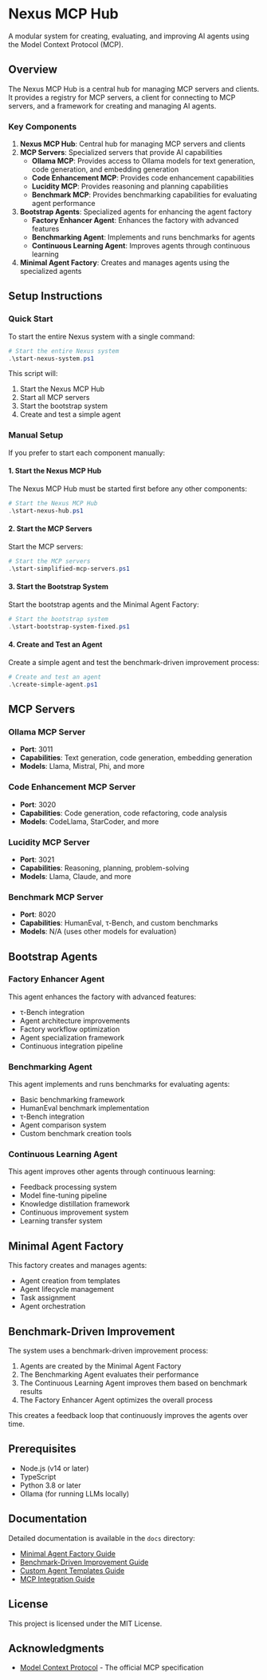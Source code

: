 # Nexus MCP Hub

A modular system for creating, evaluating, and improving AI agents using the Model Context Protocol (MCP).

## Overview

The Nexus MCP Hub is a central hub for managing MCP servers and clients. It provides a registry for MCP servers, a client for connecting to MCP servers, and a framework for creating and managing AI agents.

### Key Components

1. **Nexus MCP Hub**: Central hub for managing MCP servers and clients
2. **MCP Servers**: Specialized servers that provide AI capabilities
   - **Ollama MCP**: Provides access to Ollama models for text generation, code generation, and embedding generation
   - **Code Enhancement MCP**: Provides code enhancement capabilities
   - **Lucidity MCP**: Provides reasoning and planning capabilities
   - **Benchmark MCP**: Provides benchmarking capabilities for evaluating agent performance
3. **Bootstrap Agents**: Specialized agents for enhancing the agent factory
   - **Factory Enhancer Agent**: Enhances the factory with advanced features
   - **Benchmarking Agent**: Implements and runs benchmarks for agents
   - **Continuous Learning Agent**: Improves agents through continuous learning
4. **Minimal Agent Factory**: Creates and manages agents using the specialized agents

## Setup Instructions

### Quick Start

To start the entire Nexus system with a single command:

```powershell
# Start the entire Nexus system
.\start-nexus-system.ps1
```

This script will:
1. Start the Nexus MCP Hub
2. Start all MCP servers
3. Start the bootstrap system
4. Create and test a simple agent

### Manual Setup

If you prefer to start each component manually:

#### 1. Start the Nexus MCP Hub

The Nexus MCP Hub must be started first before any other components:

```powershell
# Start the Nexus MCP Hub
.\start-nexus-hub.ps1
```

#### 2. Start the MCP Servers

Start the MCP servers:

```powershell
# Start the MCP servers
.\start-simplified-mcp-servers.ps1
```

#### 3. Start the Bootstrap System

Start the bootstrap agents and the Minimal Agent Factory:

```powershell
# Start the bootstrap system
.\start-bootstrap-system-fixed.ps1
```

#### 4. Create and Test an Agent

Create a simple agent and test the benchmark-driven improvement process:

```powershell
# Create and test an agent
.\create-simple-agent.ps1
```

## MCP Servers

### Ollama MCP Server

- **Port**: 3011
- **Capabilities**: Text generation, code generation, embedding generation
- **Models**: Llama, Mistral, Phi, and more

### Code Enhancement MCP Server

- **Port**: 3020
- **Capabilities**: Code generation, code refactoring, code analysis
- **Models**: CodeLlama, StarCoder, and more

### Lucidity MCP Server

- **Port**: 3021
- **Capabilities**: Reasoning, planning, problem-solving
- **Models**: Llama, Claude, and more

### Benchmark MCP Server

- **Port**: 8020
- **Capabilities**: HumanEval, τ-Bench, and custom benchmarks
- **Models**: N/A (uses other models for evaluation)

## Bootstrap Agents

### Factory Enhancer Agent

This agent enhances the factory with advanced features:

- τ-Bench integration
- Agent architecture improvements
- Factory workflow optimization
- Agent specialization framework
- Continuous integration pipeline

### Benchmarking Agent

This agent implements and runs benchmarks for evaluating agents:

- Basic benchmarking framework
- HumanEval benchmark implementation
- τ-Bench integration
- Agent comparison system
- Custom benchmark creation tools

### Continuous Learning Agent

This agent improves other agents through continuous learning:

- Feedback processing system
- Model fine-tuning pipeline
- Knowledge distillation framework
- Continuous improvement system
- Learning transfer system

## Minimal Agent Factory

This factory creates and manages agents:

- Agent creation from templates
- Agent lifecycle management
- Task assignment
- Agent orchestration

## Benchmark-Driven Improvement

The system uses a benchmark-driven improvement process:

1. Agents are created by the Minimal Agent Factory
2. The Benchmarking Agent evaluates their performance
3. The Continuous Learning Agent improves them based on benchmark results
4. The Factory Enhancer Agent optimizes the overall process

This creates a feedback loop that continuously improves the agents over time.

## Prerequisites

- Node.js (v14 or later)
- TypeScript
- Python 3.8 or later
- Ollama (for running LLMs locally)

## Documentation

Detailed documentation is available in the `docs` directory:

- [Minimal Agent Factory Guide](docs/minimal-agent-factory-guide.md)
- [Benchmark-Driven Improvement Guide](docs/benchmark-driven-improvement-guide.md)
- [Custom Agent Templates Guide](docs/custom-agent-templates-guide.md)
- [MCP Integration Guide](docs/mcp-integration-guide.md)

## License

This project is licensed under the MIT License.

## Acknowledgments

- [Model Context Protocol](https://modelcontextprotocol.io) - The official MCP specification
